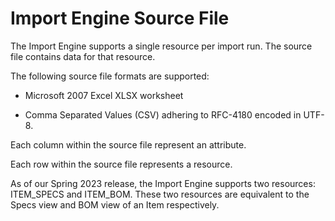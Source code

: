 # Import Engine Source File
The Import Engine supports a single resource per import run. The source file contains data for that resource.

The following source file formats are supported:

* Microsoft 2007 Excel XLSX worksheet

* Comma Separated Values \(CSV\) adhering to RFC\-4180 encoded in UTF\-8.

Each column within the source file represent an attribute.

Each row within the source file represents a resource.

As of our Spring 2023 release, the Import Engine supports two resources: ITEM_SPECS and ITEM_BOM. These two resources are equivalent to the Specs view and BOM view of an Item respectively.

